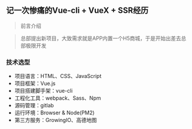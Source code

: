 ## 记一次惨痛的Vue-cli + VueX + SSR经历
> 前言介绍

> 总部提出新项目，大致需求就是APP内置一个H5商城，于是开始出差去总部极限开发

### 技术选型
* 项目语言：HTML、CSS、JavaScript
* 项目框架：Vue.js
* 项目搭建脚手架：vue-cli
* 工程化工具：webpack、Sass、Npm
* 源码管理：gitlab
* 运行环境：Browser & Node(PM2)
* 第三方服务：GrowingIO、高德地图

